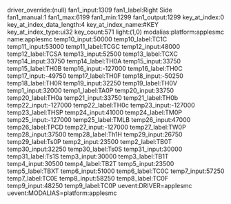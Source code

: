 driver_override:(null)
fan1_input:1309
fan1_label:Right Side  
fan1_manual:1
fan1_max:6199
fan1_min:1299
fan1_output:1299
key_at_index:0
key_at_index_data_length:4
key_at_index_name:#KEY
key_at_index_type:ui32
key_count:571
light:(1,0)
modalias:platform:applesmc
name:applesmc
temp10_input:50000
temp10_label:TC1C
temp11_input:53000
temp11_label:TCGC
temp12_input:48000
temp12_label:TCSA
temp13_input:52500
temp13_label:TCXC
temp14_input:33750
temp14_label:TH0A
temp15_input:33750
temp15_label:TH0B
temp16_input:-127000
temp16_label:TH0C
temp17_input:-49750
temp17_label:TH0F
temp18_input:-50250
temp18_label:TH0R
temp19_input:32250
temp19_label:TH0V
temp1_input:32000
temp1_label:TA0P
temp20_input:33750
temp20_label:TH0a
temp21_input:33750
temp21_label:TH0b
temp22_input:-127000
temp22_label:TH0c
temp23_input:-127000
temp23_label:THSP
temp24_input:41000
temp24_label:TM0P
temp25_input:-127000
temp25_label:TMLB
temp26_input:47000
temp26_label:TPCD
temp27_input:-127000
temp27_label:TW0P
temp28_input:37500
temp28_label:Th1H
temp29_input:26750
temp29_label:Ts0P
temp2_input:23500
temp2_label:TB0T
temp30_input:32250
temp30_label:Ts0S
temp31_input:30000
temp31_label:Ts1S
temp3_input:30000
temp3_label:TB1T
temp4_input:30500
temp4_label:TB2T
temp5_input:23500
temp5_label:TBXT
temp6_input:51000
temp6_label:TC0C
temp7_input:57250
temp7_label:TC0E
temp8_input:58250
temp8_label:TC0F
temp9_input:48250
temp9_label:TC0P
uevent:DRIVER=applesmc
uevent:MODALIAS=platform:applesmc
